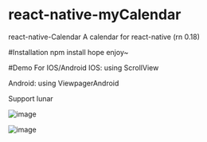 # react-native-myCalendar
react-native-Calendar
A calendar for react-native (rn 0.18)

#Installation
npm install
hope enjoy~

#Demo
For IOS/Android
IOS: using ScrollView

Android: using ViewpagerAndroid

Support lunar

![image](https://github.com/cqm1994617/react-native-myCalendar/blob/master/ios.gif)   

![image](https://github.com/cqm1994617/react-native-myCalendar/blob/master/android.gif)   
